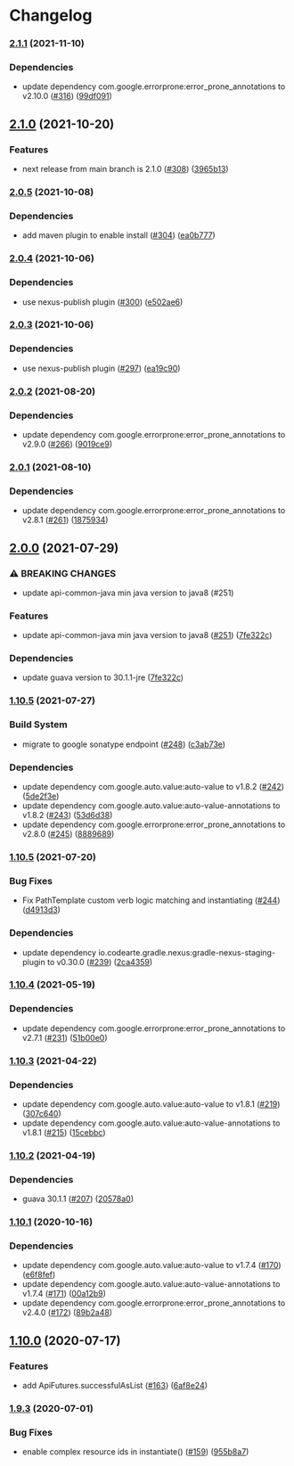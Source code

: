 # Changelog

### [2.1.1](https://www.github.com/googleapis/api-common-java/compare/v2.1.0...v2.1.1) (2021-11-10)


### Dependencies

* update dependency com.google.errorprone:error_prone_annotations to v2.10.0 ([#316](https://www.github.com/googleapis/api-common-java/issues/316)) ([99df091](https://www.github.com/googleapis/api-common-java/commit/99df0919c7901948a90cc411fc212468a7754c01))

## [2.1.0](https://www.github.com/googleapis/api-common-java/compare/v2.0.5...v2.1.0) (2021-10-20)


### Features

* next release from main branch is 2.1.0 ([#308](https://www.github.com/googleapis/api-common-java/issues/308)) ([3965b13](https://www.github.com/googleapis/api-common-java/commit/3965b13ea832cefe4aa58f4f2ecfd0423686c0f9))

### [2.0.5](https://www.github.com/googleapis/api-common-java/compare/v2.0.4...v2.0.5) (2021-10-08)


### Dependencies

* add maven plugin to enable install ([#304](https://www.github.com/googleapis/api-common-java/issues/304)) ([ea0b777](https://www.github.com/googleapis/api-common-java/commit/ea0b7773c799db16b2ae68ff600dcacaca52abf9))

### [2.0.4](https://www.github.com/googleapis/api-common-java/compare/v2.0.3...v2.0.4) (2021-10-06)


### Dependencies

* use nexus-publish plugin ([#300](https://www.github.com/googleapis/api-common-java/issues/300)) ([e502ae6](https://www.github.com/googleapis/api-common-java/commit/e502ae63f7cea8293c3bf617a74bc74bd345edbc))

### [2.0.3](https://www.github.com/googleapis/api-common-java/compare/v2.0.3...v2.0.3) (2021-10-06)


### Dependencies

* use nexus-publish plugin ([#297](https://www.github.com/googleapis/api-common-java/issues/297)) ([ea19c90](https://www.github.com/googleapis/api-common-java/commit/ea19c90e95088bd4c633c213b092fc9df673a02f))

### [2.0.2](https://www.github.com/googleapis/api-common-java/compare/v2.0.1...v2.0.2) (2021-08-20)


### Dependencies

* update dependency com.google.errorprone:error_prone_annotations to v2.9.0 ([#266](https://www.github.com/googleapis/api-common-java/issues/266)) ([9019ce9](https://www.github.com/googleapis/api-common-java/commit/9019ce98dcd722deea2ca3845d4396184dcc1599))

### [2.0.1](https://www.github.com/googleapis/api-common-java/compare/v2.0.0...v2.0.1) (2021-08-10)


### Dependencies

* update dependency com.google.errorprone:error_prone_annotations to v2.8.1 ([#261](https://www.github.com/googleapis/api-common-java/issues/261)) ([1875934](https://www.github.com/googleapis/api-common-java/commit/187593451b90252daddb55555ab4d40e2fbd4d82))

## [2.0.0](https://www.github.com/googleapis/api-common-java/compare/v1.10.6...v2.0.0) (2021-07-29)


### ⚠ BREAKING CHANGES

* update api-common-java min java version to java8 (#251)

### Features

* update api-common-java min java version to java8 ([#251](https://www.github.com/googleapis/api-common-java/issues/251)) ([7fe322c](https://www.github.com/googleapis/api-common-java/commit/7fe322cef65bdcc9549ddc9efa1ff95df36cc531))


### Dependencies

* update guava version to 30.1.1-jre ([7fe322c](https://www.github.com/googleapis/api-common-java/commit/7fe322cef65bdcc9549ddc9efa1ff95df36cc531))

### [1.10.5](https://www.github.com/googleapis/api-common-java/compare/v1.10.5...v1.10.5) (2021-07-27)


### Build System

* migrate to google sonatype endpoint ([#248](https://www.github.com/googleapis/api-common-java/issues/248)) ([c3ab73e](https://www.github.com/googleapis/api-common-java/commit/c3ab73eca99f3036a26fe10a880c1ff068efc0da))


### Dependencies

* update dependency com.google.auto.value:auto-value to v1.8.2 ([#242](https://www.github.com/googleapis/api-common-java/issues/242)) ([5de2f3e](https://www.github.com/googleapis/api-common-java/commit/5de2f3edfcaed42061ad7dbc4efc886587c0e769))
* update dependency com.google.auto.value:auto-value-annotations to v1.8.2 ([#243](https://www.github.com/googleapis/api-common-java/issues/243)) ([53d6d38](https://www.github.com/googleapis/api-common-java/commit/53d6d38ac0a7d6dc5738823d69ac96d1eadd23a3))
* update dependency com.google.errorprone:error_prone_annotations to v2.8.0 ([#245](https://www.github.com/googleapis/api-common-java/issues/245)) ([8889689](https://www.github.com/googleapis/api-common-java/commit/88896894b821771293cda2d4b7a2f6027ee20ef4))

### [1.10.5](https://www.github.com/googleapis/api-common-java/compare/v1.10.4...v1.10.5) (2021-07-20)


### Bug Fixes

* Fix PathTemplate custom verb logic matching and instantiating ([#244](https://www.github.com/googleapis/api-common-java/issues/244)) ([d4913d3](https://www.github.com/googleapis/api-common-java/commit/d4913d33ff2153cb3a8f6382ab8d918980f542ea))


### Dependencies

* update dependency io.codearte.gradle.nexus:gradle-nexus-staging-plugin to v0.30.0 ([#239](https://www.github.com/googleapis/api-common-java/issues/239)) ([2ca4359](https://www.github.com/googleapis/api-common-java/commit/2ca4359127cc2f8eddb81e8091362a75e1e6e38e))

### [1.10.4](https://www.github.com/googleapis/api-common-java/compare/v1.10.3...v1.10.4) (2021-05-19)


### Dependencies

* update dependency com.google.errorprone:error_prone_annotations to v2.7.1 ([#231](https://www.github.com/googleapis/api-common-java/issues/231)) ([51b00e0](https://www.github.com/googleapis/api-common-java/commit/51b00e0603583fc3b781783945dcbccef81a22fd))

### [1.10.3](https://www.github.com/googleapis/api-common-java/compare/v1.10.2...v1.10.3) (2021-04-22)


### Dependencies

* update dependency com.google.auto.value:auto-value to v1.8.1 ([#219](https://www.github.com/googleapis/api-common-java/issues/219)) ([307c640](https://www.github.com/googleapis/api-common-java/commit/307c640cb487962786be5551a65863c7d2276a3a))
* update dependency com.google.auto.value:auto-value-annotations to v1.8.1 ([#215](https://www.github.com/googleapis/api-common-java/issues/215)) ([15cebbc](https://www.github.com/googleapis/api-common-java/commit/15cebbcaea8a1ea62e4a800d8d325ee302971fcf))

### [1.10.2](https://www.github.com/googleapis/api-common-java/compare/v1.10.1...v1.10.2) (2021-04-19)


### Dependencies

* guava 30.1.1 ([#207](https://www.github.com/googleapis/api-common-java/issues/207)) ([20578a0](https://www.github.com/googleapis/api-common-java/commit/20578a00e5b4ba2f9c4482eccf55ffa37ab12335))

### [1.10.1](https://www.github.com/googleapis/api-common-java/compare/v1.10.0...v1.10.1) (2020-10-16)


### Dependencies

* update dependency com.google.auto.value:auto-value to v1.7.4 ([#170](https://www.github.com/googleapis/api-common-java/issues/170)) ([e6f8fef](https://www.github.com/googleapis/api-common-java/commit/e6f8fef536858c05a2b83404e8b9c774c6506894))
* update dependency com.google.auto.value:auto-value-annotations to v1.7.4 ([#171](https://www.github.com/googleapis/api-common-java/issues/171)) ([00a12b9](https://www.github.com/googleapis/api-common-java/commit/00a12b94c44463b8f37b13cedc3a9241ec031f34))
* update dependency com.google.errorprone:error_prone_annotations to v2.4.0 ([#172](https://www.github.com/googleapis/api-common-java/issues/172)) ([89b2a48](https://www.github.com/googleapis/api-common-java/commit/89b2a48ac22043d85c222979599522ca9397849f))

## [1.10.0](https://www.github.com/googleapis/api-common-java/compare/v1.9.3...v1.10.0) (2020-07-17)


### Features

* add ApiFutures.successfulAsList ([#163](https://www.github.com/googleapis/api-common-java/issues/163)) ([6af8e24](https://www.github.com/googleapis/api-common-java/commit/6af8e24a6252da7217e7c53f86cbb2b321327fc4))

### [1.9.3](https://www.github.com/googleapis/api-common-java/compare/v1.9.2...v1.9.3) (2020-07-01)


### Bug Fixes

* enable complex resource ids in instantiate() ([#159](https://www.github.com/googleapis/api-common-java/issues/159)) ([955b8a7](https://www.github.com/googleapis/api-common-java/commit/955b8a7c7d117c05593763501ee365b74f3cd1f8))
